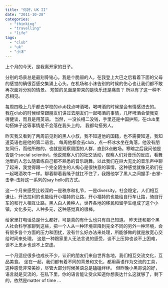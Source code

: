 ```yaml
---
title: "你好，UK II"
date: "2011-10-28"
categories: 
  - "thinking"
  - "travelling"
  - "life"
tags: 
  - "club"
  - "uk"
  - "小沫"
---
```


上个月的今天，是我离开家的日子。

分别的场景总是最刻骨铭心。我是个脆弱的人，在我登上大巴之后看着下面的父母的感觉的确很百感交集涌上心头。在机场和小沫告别的时候的伤心也让我们都不敢再次面对分别的情景。 短暂的见面是带来的是快乐还是痛苦？ 所以有了这一种不忍相见。

每周四晚上几乎都去学校的club找点啤酒喝，喝啤酒的时候是会有情感进去的。我在club的时候经常跟朋友们讲过去朋友们一起喝酒的事情，几杯啤酒会使我变得健谈，而且是用英语。 当然，一没长相二没钱，手里还是中国护照，在club里勾搭妹子这等事情是不会落在我头上的。 我都勾搭男人。

昨天我又看到了两周前见到的黑人小叔，我不知道他的国籍，也不需要知道，我知道英语也是他的第二语言。 每周他都会去club，点一杯冰水坐在角落，他没有朋友同行，而他所做的，也就是观察周围的人群，直到3点散场。寒暄之后我问他是否是个social scientist，他说观察人们的社交活动，观察人们对音乐的反应，看舞池里的人怎么随着练自己都不熟悉的音乐跳舞。以此我们在巨大无比的音乐声中聊了起来，我觉得跟一个完全陌生的人掏心是很快意的事情，这种感觉就像兄弟们在一起喝酒吹牛一样。聊着聊着我嗓子就扛不住了，我跟他学了黑人之间握手-击掌-击拳-击肘这一系列的say hello的方式。

这一个月来感受比较深的一是秩序和礼节，一是diversity。社会稳定，人们相互谦让，开法拉利的也能给开小福特的让路，开小福特的也能给自行车让路，骑自行车的和行人相互让路。黑人白人黄种人，世界各地的移民和留学生组成了这个小镇，文化多元，人种多元，这种感觉真的很棒。

给家里打电话总是什么都好，可是真的有什么也只有自己知道。 昨天还和那个黑人社会科学家聊到这些，把一个人从一种环境空降到完全不同的另外一种环境，会有很多各个方面的压力和困扰，没有什么好办法来处理，所能够做的就是放宽心交给时间来处理。 这是一种跟家里人无法言说的感受，谈不上压抑也谈不上困难，谈不上思乡也谈不上空虚。

一个月适应很多也成长不少，认识的朋友们来自世界各地，我们相互交流文化，互品美食。 坐在一起，我们都有着不同的背景和文化，都用英语作为交流的工具，这种感觉非常美妙，尽管大部分时候英语总是磕磕绊绊。 但昨晚小黑哥说的好，语言就是交流的，在私下里，你的语言能让受众知道你想表达什么这就够了，剩下的，依然是matter of time …
